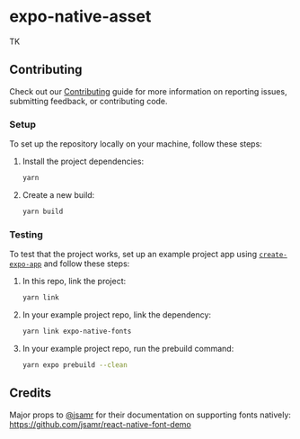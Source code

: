 # expo-native-asset

TK

## Contributing

Check out our [Contributing](.github/CONTRIBUTING.md) guide for more information on reporting issues, submitting feedback, or contributing code.

### Setup

To set up the repository locally on your machine, follow these steps:

1. Install the project dependencies:

   ```bash
   yarn
   ```

2. Create a new build:

   ```bash
   yarn build
   ```

### Testing

To test that the project works, set up an example project app using [`create-expo-app`](https://www.npmjs.com/package/create-expo-app) and follow these steps:

1. In this repo, link the project:

   ```bash
   yarn link
   ```

2. In your example project repo, link the dependency:

   ```bash
   yarn link expo-native-fonts
   ```

3. In your example project repo, run the prebuild command:

   ```bash
   yarn expo prebuild --clean
   ```

## Credits

Major props to [@jsamr](https://github.com/jsamr) for their documentation on supporting fonts natively: https://github.com/jsamr/react-native-font-demo
